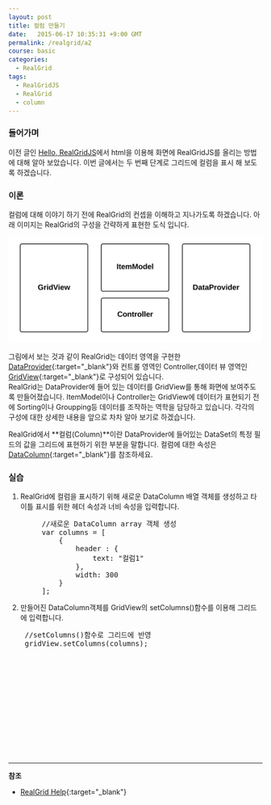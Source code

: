 ```yaml
---
layout: post
title: 컬럼 만들기
date:   2015-06-17 10:35:31 +9:00 GMT
permalink: /realgrid/a2
course: basic
categories: 
  - RealGrid
tags: 
  - RealGridJS
  - RealGrid
  - column
---
```


<script type="text/javascript" src="/script/dlgrids_eval.js"></script>
<script type="text/javascript" src="/script/realgridjs.js"></script>

<script>
var gridView;
var dataProvider;
    
$(document).ready( function() {

    RealGridJS.setTrace(false);
    RealGridJS.setRootContext("/script");
    
    dataProvider = new RealGridJS.LocalDataProvider();
    gridView = new RealGridJS.GridView("realgrid");
    gridView.setDataSource(dataProvider);
    
    var columns = [
        {
            name: "col1",
            header : {
                text: "컬럼1"
            },
            width: 300
        }
    ];
    
    gridView.setColumns(columns);

});
</script>

### 들어가며

이전 글인 [Hello, RealGridJS](/realgrid/2015/03/30/realgrid-setup.html)에서 html을 이용해 화면에 RealGridJS를 올리는 방법에 대해 알아 보았습니다. 이번 글에서는 두 번째 단계로 그리드에 컬럼을 표시 해 보도록 하겠습니다.

### 이론

컬럼에 대해 이야기 하기 전에 RealGrid의 컨셉을 이해하고 지나가도록 하겠습니다. 아래 이미지는 RealGrid의 구성을 간략하게 표현한 도식 입니다.    

![](/images/blog/20150617-realgrid-concept.png)

그림에서 보는 것과 같이 RealGrid는 데이터 영역을 구현한 [DataProvider](http://help.realgrid.com/api/DataProvider/){:target="_blank"}와  컨트롤 영역인 Controller,데이터 뷰 영역인 [GridView](http://help.realgrid.com/api/GridView/){:target="_blank"}로 구성되어 있습니다.    
RealGrid는 DataProvider에 들어 있는 데이터를 GridView를 통해 화면에 보여주도록 만들어졌습니다. ItemModel이나 Controller는 GridView에 데이터가 표현되기 전에 Sorting이나 Groupping등 데이터를 조작하는 역학을 담당하고 있습니다. 각각의 구성에 대한 상세한 내용을 앞으로 차차 알아 보기로 하겠습니다.

RealGrid에서 **컬럼(Column)**이란 DataProvider에 들어있는 DataSet의 특정 필드의 값을 그리드에 표현하기 위한 부분을 말합니다. 컬럼에 대한 속성은 [DataColumn](http://help.realgrid.com/api/types/DataColumn/){:target="_blank"}를 참조하세요.

### 실습 

1. RealGrid에 컬럼을 표시하기 위해 새로운 DataColumn 배열 객체를 생성하고 타이틀 표시를 위한 헤더 속성과 너비 속성을 입력합니다.

    <pre class="prettyprint">
        //새로운 DataColumn array 객체 생성
        var columns = [
            {
                header : {
                    text: "컬럼1"
                },
                width: 300
            }
        ];</pre>

2. 만들어진 DataColumn객체를 GridView의 setColumns()함수를 이용해 그리드에 입력합니다.    

    <pre class="prettyprint">
    //setColumns()함수로 그리드에 반영
    gridView.setColumns(columns);</pre>

<div id="realgrid" style="width: 100%; height: 200px;"></div>



---
**참조**

* [RealGrid Help](http://help.realgrid.com){:target="_blank"}